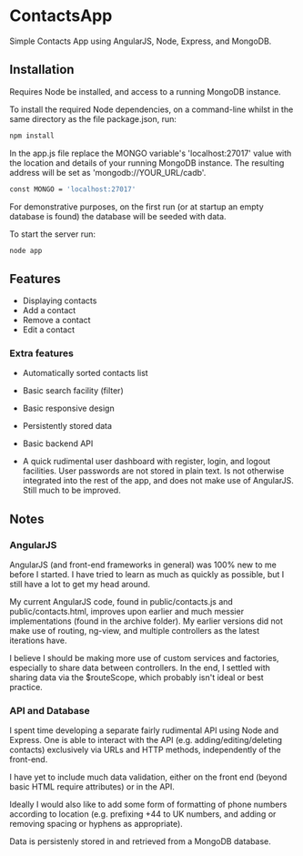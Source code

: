 # ContactsApp
Simple Contacts App using AngularJS, Node, Express, and MongoDB.

## Installation
Requires Node be installed, and access to a running MongoDB instance.

To install the required Node dependencies, on a command-line whilst in the same directory as the file package.json, run:

```bash
npm install
```

In the app.js file replace the MONGO variable's 'localhost:27017' value with the location and details of your running MongoDB instance.
The resulting address will be set as 'mongodb://YOUR_URL/cadb'.

```bash
const MONGO = 'localhost:27017'
```

For demonstrative purposes, on the first run (or at startup an empty database is found) the database will be seeded with data.

To start the server run: 

```bash
node app
```

## Features
* Displaying contacts
* Add a contact
* Remove a contact
* Edit a contact

### Extra features
* Automatically sorted contacts list
* Basic search facility (filter)
* Basic responsive design

* Persistently stored data
* Basic backend API
* A quick rudimental user dashboard with register, login, and logout facilities. User passwords are not stored in plain text. Is not otherwise integrated into the rest of the app, and does not make use of AngularJS. Still much to be improved.

## Notes
### AngularJS
AngularJS (and front-end frameworks in general) was 100% new to me before I started. I have tried to learn as much as quickly as possible, but I still have a lot to get my head around.

My current AngularJS code, found in public/contacts.js and public/contacts.html, improves upon earlier and much messier implementations (found in the archive folder). My earlier versions did not make use of routing, ng-view, and multiple controllers as the latest iterations have.

I believe I should be making more use of custom services and factories, especially to share data between controllers. In the end, I settled with sharing data via the $routeScope, which probably isn't ideal or best practice.

### API and Database
I spent time developing a separate fairly rudimental API using Node and Express. One is able to interact with the API (e.g. adding/editing/deleting contacts) exclusively via URLs and HTTP methods, independently of the front-end. 

I have yet to include much data validation, either on the front end (beyond basic HTML require attributes) or in the API.

Ideally I would also like to add some form of formatting of phone numbers according to location (e.g. prefixing +44 to UK numbers, and adding or removing spacing or hyphens as appropriate).

Data is persistenly stored in and retrieved from a MongoDB database.